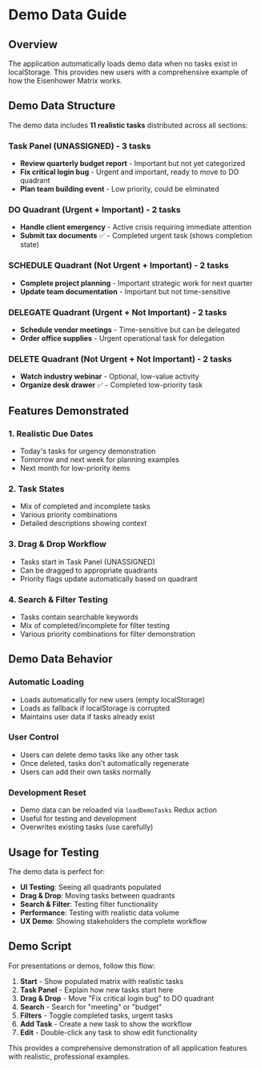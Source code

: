 # Demo Data Guide

## Overview

The application automatically loads demo data when no tasks exist in localStorage. This provides new users with a comprehensive example of how the Eisenhower Matrix works.

## Demo Data Structure

The demo data includes **11 realistic tasks** distributed across all sections:

### Task Panel (UNASSIGNED) - 3 tasks
- **Review quarterly budget report** - Important but not yet categorized
- **Fix critical login bug** - Urgent and important, ready to move to DO quadrant
- **Plan team building event** - Low priority, could be eliminated

### DO Quadrant (Urgent + Important) - 2 tasks  
- **Handle client emergency** - Active crisis requiring immediate attention
- **Submit tax documents** ✅ - Completed urgent task (shows completion state)

### SCHEDULE Quadrant (Not Urgent + Important) - 2 tasks
- **Complete project planning** - Important strategic work for next quarter
- **Update team documentation** - Important but not time-sensitive

### DELEGATE Quadrant (Urgent + Not Important) - 2 tasks
- **Schedule vendor meetings** - Time-sensitive but can be delegated  
- **Order office supplies** - Urgent operational task for delegation

### DELETE Quadrant (Not Urgent + Not Important) - 2 tasks
- **Watch industry webinar** - Optional, low-value activity
- **Organize desk drawer** ✅ - Completed low-priority task

## Features Demonstrated

### 1. **Realistic Due Dates**
- Today's tasks for urgency demonstration
- Tomorrow and next week for planning examples  
- Next month for low-priority items

### 2. **Task States**
- Mix of completed and incomplete tasks
- Various priority combinations
- Detailed descriptions showing context

### 3. **Drag & Drop Workflow**
- Tasks start in Task Panel (UNASSIGNED)
- Can be dragged to appropriate quadrants
- Priority flags update automatically based on quadrant

### 4. **Search & Filter Testing**
- Tasks contain searchable keywords
- Mix of completed/incomplete for filter testing
- Various priority combinations for filter demonstration

## Demo Data Behavior

### **Automatic Loading**
- Loads automatically for new users (empty localStorage)
- Loads as fallback if localStorage is corrupted
- Maintains user data if tasks already exist

### **User Control**  
- Users can delete demo tasks like any other task
- Once deleted, tasks don't automatically regenerate
- Users can add their own tasks normally

### **Development Reset**
- Demo data can be reloaded via `loadDemoTasks` Redux action
- Useful for testing and development
- Overwrites existing tasks (use carefully)

## Usage for Testing

The demo data is perfect for:
- **UI Testing**: Seeing all quadrants populated
- **Drag & Drop**: Moving tasks between quadrants  
- **Search & Filter**: Testing filter functionality
- **Performance**: Testing with realistic data volume
- **UX Demo**: Showing stakeholders the complete workflow

## Demo Script

For presentations or demos, follow this flow:

1. **Start** - Show populated matrix with realistic tasks
2. **Task Panel** - Explain how new tasks start here
3. **Drag & Drop** - Move "Fix critical login bug" to DO quadrant  
4. **Search** - Search for "meeting" or "budget"
5. **Filters** - Toggle completed tasks, urgent tasks
6. **Add Task** - Create a new task to show the workflow
7. **Edit** - Double-click any task to show edit functionality

This provides a comprehensive demonstration of all application features with realistic, professional examples.
